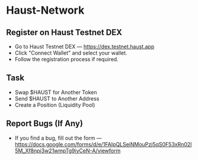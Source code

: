# Haust-Network

## Register on Haust Testnet DEX  
- Go to Haust Testnet DEX — https://dex.testnet.haust.app
- Click "Connect Wallet" and select your wallet.  
- Follow the registration process if required.  

## Task

- Swap $HAUST for Another Token  
- Send $HAUST to Another Address  
- Create a Position (Liquidity Pool)  

## Report Bugs (If Any)  
- If you find a bug, fill out the form — https://docs.google.com/forms/d/e/1FAIpQLSeiNMouPzj5qS0F53xRn02l5M_Xf8npi3w21wmpTg9iyCeN-A/viewform
